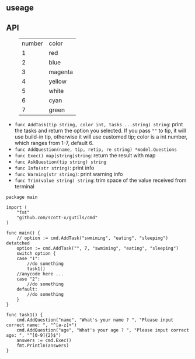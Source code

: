 ## useage

## API
<table style="margin-left: 35px;">
    <tr>
        <td>number</td>
        <td>color</td>
    </tr>
    <tr>
        <td>1</td>
        <td>red</td>
    <tr>
    <tr>
        <td>2</td>
        <td>blue</td>
    <tr>
    <tr>
        <td>3</td>
        <td>magenta</td>
    <tr>
    <tr>
        <td>4</td>
        <td>yellow</td>
    <tr>
    <tr>
        <td>5</td>
        <td>white</td>
    <tr>
    <tr>
        <td>6</td>
        <td>cyan</td>
    <tr>
    <tr>
        <td>7</td>
        <td>green</td>
    <tr>
</table>

- `func AddTask(tip string, color int, tasks ...string) string`: print the tasks and return the option you selected. If you pass `""` to tip, it will use build-in tip, otherwise it will use customed tip; color is a int number, which ranges from 1-7, default 6.
- `func AddQuestion(name, tip, retip, re string) *model.Questions`
- `func Exec() map[string]string`: return the result with map
- `func AskQuestion(tip string) string `
- `func Info(str string)`: print info
- `func Warning(str string)`: print warning info
- `func Trim(value string) string`: trim space of the value received from terminal

```golang
package main

import (
	"fmt"
	"github.com/scott-x/gutils/cmd"
)

func main() {
	// option := cmd.AddTask("swmiming", "eating", "sleeping") detatched
	option := cmd.AddTask("", 7, "swmiming", "eating", "sleeping")
	switch option {
	case "1":
		//do something
		task1()
	//anycode here ...
	case "2":
		//do something
	default:
		//do something
	}
}

func task1() {
	cmd.AddQuestion("name", "What's your name ? ", "Please input correct name: ", "^[a-z]+")
	cmd.AddQuestion("age", "What's your age ? ", "Please input correct age: ", "^[0-9]{2}$")
	answers := cmd.Exec()
	fmt.Println(answers)
}
```

